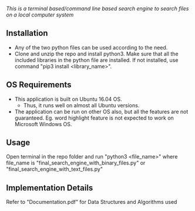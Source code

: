 *This is a terminal based/command line based search engine to search files on a local computer system*


Installation
---------------------------------------------------------------------------------------------------
* Any of the two python files can be used according to the need.
* Clone and unzip the repo and install python3. Make sure that all the included libraries in the python file are installed.
  If not installed, use command "pip3 install <library_name>".


OS Requirements
---------------------------------------------------------------------------------------------------
* This application is built on Ubuntu 16.04 OS.
  - Thus, it runs well on almost all Ubuntu versions.
* The application can be run on other OS also, but all the features are not guaranteed. Eg. word highlight feature
  is not expected to work on Microsoft Windows OS.


Usage
---------------------------------------------------------------------------------------------------
Open terminal in the repo folder and run "python3 <file_name>" where file_name is "final_search_engine_with_binary_files.py" or "final_search_engine_with_text_files.py"


Implementation Details
---------------------------------------------------------------------------------------------------
Refer to "Documentation.pdf" for Data Structures and Algorithms used